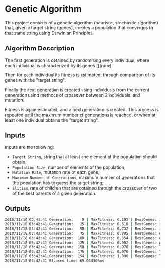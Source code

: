 # Genetic Algorithm

This project consists of a genetic algorithm (heuristic, stochastic algorithm) that, given a target string (genes), creates a population that converges to that same string using Darwinian Principles.

## Algorithm Description

The first generation is obtained by randomising every individual, where each individual is characterized by its genes ([]rune).

Then for each individual its fitness is estimated, through comparison of its genes with the "target string".

Finally the next generation is created using individuals from the current generation using methods of crossover between 2 individuals, and mutation.

Fitness is again estimated, and a next generation is created. This process is repeated until the maximum number of generations is reached, or when at least one individual obtains the "target string".

## Inputs

Inputs are the following:

- `Target String`, string that at least one element of the population should obtain;
- `Population Size`, number of elements of the population;
- `Mutation Rate`, mutation rate of each gene;
- `Maximum Number of Generations`, maximum number of generations that the population has to guess the target string;
- `Elitism`, rate of children that are obtained through the crossover of two of the best parents of a given generation.

## Outputs

```bash
2018/11/18 03:42:41 Generation:    0 | MaxFitness: 0.195 | BestGenes: ipnedTn.suntftj,vq,mrxatevn kcfdqda.bxcz.
2018/11/18 03:42:41 Generation:   25 | MaxFitness: 0.610 | BestGenes: io e,Ton gTt tn,ve,zthateis tkeaquastiin.
2018/11/18 03:42:41 Generation:   50 | MaxFitness: 0.732 | BestGenes: io beTon not tj te,athatzis tkeaquastirn.
2018/11/18 03:42:41 Generation:   75 | MaxFitness: 0.805 | BestGenes: do beqor not to te,zthatais tde quastiln.
2018/11/18 03:42:41 Generation:  100 | MaxFitness: 0.854 | BestGenes: do beqor not to Te, thatsis tde quqstion.
2018/11/18 03:42:41 Generation:  125 | MaxFitness: 0.902 | BestGenes: po bevor not to se, thatxis the question.
2018/11/18 03:42:41 Generation:  150 | MaxFitness: 0.976 | BestGenes: To be or not to be, thatmis the question.
2018/11/18 03:42:41 Generation:  175 | MaxFitness: 0.976 | BestGenes: To be or not to be, thatcis the question.
2018/11/18 03:42:41 Generation:  194 | MaxFitness: 1.000 | BestGenes: To be or not to be, that is the question.
2018/11/18 03:42:41 Elapsed time: 69.034305ms
```
